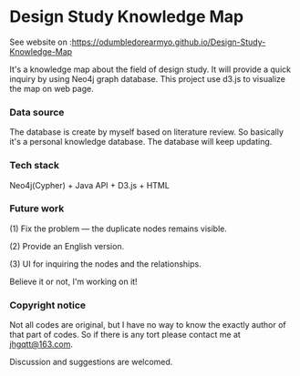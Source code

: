 # Design Study Knowledge Map
See website on :https://odumbledorearmyo.github.io/Design-Study-Knowledge-Map

It's a knowledge map about the field of design study. It will provide a quick inquiry by using Neo4j graph database. This project use d3.js to visualize the map on web page. 

### Data source
The database is create by myself based on literature review. So basically it's a personal knowledge database. The database will keep updating.

### Tech stack
Neo4j(Cypher) + Java API + D3.js + HTML

### Future work
(1) Fix the problem — the duplicate nodes remains visible.  

(2) Provide an English version.

(3) UI for inquiring the nodes and the relationships.

Believe it or not, I'm working on it!



### Copyright notice
Not all codes are original, but I have no way to know the exactly author of that part of codes. So if there is any tort please contact me at jhgqtt@163.com.

Discussion and suggestions are welcomed.
